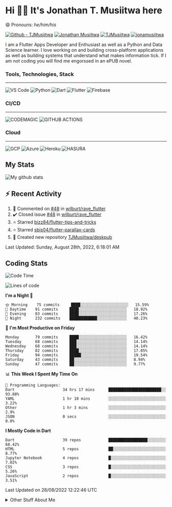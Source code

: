 # Hi 👋🏾 It's Jonathan T. Musiitwa here 

😄 Pronouns: *he/him/his*

[![Github - TJMusiitwa](https://img.shields.io/badge/TJMusiitwa-2ea44f?logo=github)](https://github.com/TJMusiitwa)  [![Jonathan Musiitwa](https://img.shields.io/badge/Jonathan_Musiitwa-blue?logo=linkedin&logoColor=lightblue)](https://www.linkedin.com/in/jonathan-musiitwa-a1107610a/)  [![TJMusiitwa](https://img.shields.io/badge/TJMusiitwa-lightblue?logo=twitter&logoColor=white)](https://twitter.com/TJMusiitwa)
[![jonamusiitwa](https://img.shields.io/badge/jonamusiitwa-white?logo=microsoft-outlook&logoColor=blue)](mailto:jonamusiitwa@outlook.com)




I am a Flutter Apps Developer and Enthusiast as well as a Python and Data Science learner. I love working on and building cross-platform applications as well as building systems that understand what makes information tick. If I am not coding you will find me engorssed in an ePUB novel.

### Tools, Technologies, Stack
<hr>

![VS Code](https://img.shields.io/badge/VS_Code-blue?style=for-the-badge&logo=visual-studio-code) ![Python](https://img.shields.io/badge/Python-lightgrey?style=for-the-badge&logo=python)  ![Dart](https://img.shields.io/badge/Dart-informational?style=for-the-badge&logo=dart) ![Flutter](https://img.shields.io/badge/Flutter-informational?style=for-the-badge&logo=flutter)  ![Firebase](https://img.shields.io/badge/Firebase-yellow?style=for-the-badge&logo=firebase&)
### CI/CD
<hr>

![CODEMAGIC](https://img.shields.io/badge/CODEMAGIC-orange?style=for-the-badge&logo=codemagic&logoColor=white) ![GITHUB ACTIONS](https://img.shields.io/badge/GITHUB_ACTIONS-black?style=for-the-badge&logo=github-actions&logoColor=white)

### Cloud
<hr>

![GCP](https://img.shields.io/badge/Google_Cloud-lightgrey?style=for-the-badge&logo=google-cloud) ![Azure](https://img.shields.io/badge/Microsoft_Azure-lightblue?style=for-the-badge&logo=microsoft-azure) ![Heroku](https://img.shields.io/badge/Heroku-purple?style=for-the-badge&logo=heroku) ![HASURA](https://img.shields.io/badge/HASURA-lightblue?style=for-the-badge&logo=hasura&logoColor=white)

## My Stats

![My github stats](https://github-readme-stats.vercel.app/api?username=TJMusiitwa&show_icons=true&count_private=true&theme=algolia)

## ⚡ Recent Activity
<!--RECENT_ACTIVITY:start-->
1. 💬 Commented on [#48](https://github.com/wilburt/rave_flutter/issues/48#issuecomment-1186377237) in [wilburt/rave_flutter](https://github.com/wilburt/rave_flutter)
2. ✔️ Closed issue [#48](https://github.com/wilburt/rave_flutter/issues/48) in [wilburt/rave_flutter](https://github.com/wilburt/rave_flutter)
3. ⭐ Starred [bizz84/flutter-tips-and-tricks](https://github.com/bizz84/flutter-tips-and-tricks)
4. ⭐ Starred [sbis04/flutter-parallax-cards](https://github.com/sbis04/flutter-parallax-cards)
5. 📔 Created new repository [TJMusiitwa/deskpub](https://github.com/TJMusiitwa/deskpub)
<!--RECENT_ACTIVITY:end-->

<!--RECENT_ACTIVITY:last_update-->
Last Updated: Sunday, August 28th, 2022, 6:18:01 AM
<!--RECENT_ACTIVITY:last_update_end-->

## Coding Stats
<!--START_SECTION:waka-->
![Code Time](http://img.shields.io/badge/Code%20Time-0%20secs-blue)

![Lines of code](https://img.shields.io/badge/From%20Hello%20World%20I%27ve%20Written-5%20Million%20lines%20of%20code-blue)

**I'm a Night 🦉** 

```text
🌞 Morning    75 commits     ████░░░░░░░░░░░░░░░░░░░░░   15.59% 
🌆 Daytime    91 commits     ████░░░░░░░░░░░░░░░░░░░░░   18.92% 
🌃 Evening    83 commits     ████░░░░░░░░░░░░░░░░░░░░░   17.26% 
🌙 Night      232 commits    ████████████░░░░░░░░░░░░░   48.23%

```
📅 **I'm Most Productive on Friday** 

```text
Monday       79 commits     ████░░░░░░░░░░░░░░░░░░░░░   16.42% 
Tuesday      68 commits     ███░░░░░░░░░░░░░░░░░░░░░░   14.14% 
Wednesday    68 commits     ███░░░░░░░░░░░░░░░░░░░░░░   14.14% 
Thursday     82 commits     ████░░░░░░░░░░░░░░░░░░░░░   17.05% 
Friday       94 commits     █████░░░░░░░░░░░░░░░░░░░░   19.54% 
Saturday     43 commits     ██░░░░░░░░░░░░░░░░░░░░░░░   8.94% 
Sunday       47 commits     ██░░░░░░░░░░░░░░░░░░░░░░░   9.77%

```


📊 **This Week I Spent My Time On** 

```text
💬 Programming Languages: 
Dart                     34 hrs 17 mins      ███████████████████████░░   93.88% 
YAML                     1 hr 10 mins        ░░░░░░░░░░░░░░░░░░░░░░░░░   3.22% 
Other                    1 hr 3 mins         ░░░░░░░░░░░░░░░░░░░░░░░░░   2.9% 
JSON                     0 secs              ░░░░░░░░░░░░░░░░░░░░░░░░░   0.0%

```

**I Mostly Code in Dart** 

```text
Dart                     39 repos            █████████████████░░░░░░░░   68.42% 
HTML                     5 repos             ██░░░░░░░░░░░░░░░░░░░░░░░   8.77% 
Jupyter Notebook         4 repos             █░░░░░░░░░░░░░░░░░░░░░░░░   7.02% 
CSS                      3 repos             █░░░░░░░░░░░░░░░░░░░░░░░░   5.26% 
JavaScript               2 repos             █░░░░░░░░░░░░░░░░░░░░░░░░   3.51%

```



 Last Updated on 28/08/2022 12:22:46 UTC
<!--END_SECTION:waka-->

<details>
  <summary>Other Stuff About Me</summary>
  
- Preference for e-books over physical books.
  
 - While Coding, Listening Music and developing useful code. ⭐️
  
  - Reading Novels, Action and Adventure, Autobiography & Biography, Comics, Detective and Mystery, Fantasy, Romance, Sci-Fi...pretty much if you know my novel genres, you already know all my movie and tv genres as well. 😉
  
  - I have a surprising affinity for musical artisits whose names start with the letter '**J**'.
  - A big Formula 1 🏎 fan...a great need for speed. Go Team **MercedesAMG**
 </details>
